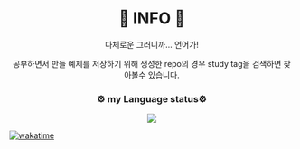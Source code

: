 <h1 align="center">🚀 INFO 🚀</h1>

<p align="center">
다체로운  
그러니까... 언어가!
  
<p align="center">
공부하면서 만들 예제를 저장하기 위해 생성한 repo의 경우 study tag을 검색하면 찾아볼수 있습니다.

<h3 align="center">⚙️ my Language status⚙️</h3>

<p align="center">

<img src="https://wakatime.com/share/@minpeter/068493b5-2aae-4c4c-b363-7b0b37d6b104.svg"/>


[![wakatime](https://wakatime.com/badge/user/69a8fade-85c4-407b-b9cf-6c6083d110da.svg)](https://wakatime.com/@69a8fade-85c4-407b-b9cf-6c6083d110da)
